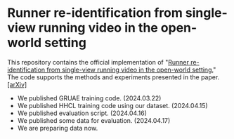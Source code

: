 # Runner re-identification from single-view running video in the open-world setting
This repository contains the official implementation of "[Runner re-identification from single-view running video in the open-world setting.](https://link.springer.com/article/10.1007/s11042-024-18881-x)" The code supports the methods and experiments presented in the paper. [[arXiv]](https://arxiv.org/abs/2310.11700)



- We published GRUAE training code. (2024.03.22)
- We published HHCL training code using our dataset. (2024.04.15)
- We published evaluation script. (2024.04.16)
- We published some data for evaluation. (2024.04.17)
- We are preparing data now.
